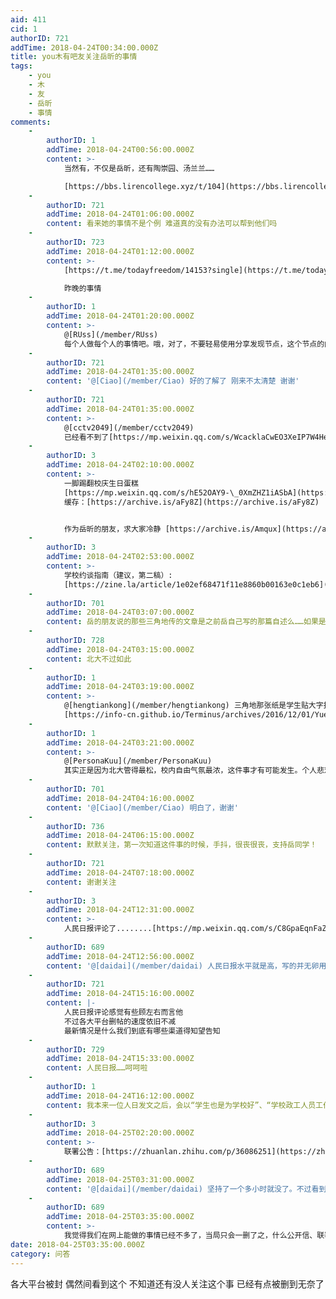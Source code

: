 ```yaml
---
aid: 411
cid: 1
authorID: 721
addTime: 2018-04-24T00:34:00.000Z
title: you木有吧友关注岳昕的事情
tags:
    - you
    - 木
    - 友
    - 岳昕
    - 事情
comments:
    -
        authorID: 1
        addTime: 2018-04-24T00:56:00.000Z
        content: >-
            当然有，不仅是岳昕，还有陶崇园、汤兰兰……  

            [https://bbs.lirencollege.xyz/t/104](https://bbs.lirencollege.xyz/t/104)
    -
        authorID: 721
        addTime: 2018-04-24T01:06:00.000Z
        content: 看来她的事情不是个例 难道真的没有办法可以帮到他们吗
    -
        authorID: 723
        addTime: 2018-04-24T01:12:00.000Z
        content: >-
            [https://t.me/todayfreedom/14153?single](https://t.me/todayfreedom/14153?single)  

            昨晚的事情
    -
        authorID: 1
        addTime: 2018-04-24T01:20:00.000Z
        content: >-
            @[RUss](/member/RUss)
            每个人做每个人的事情吧。哦，对了，不要轻易使用分享发现节点，这个节点的内容会自动发送一条推特。
    -
        authorID: 721
        addTime: 2018-04-24T01:35:00.000Z
        content: '@[Ciao](/member/Ciao) 好的了解了 刚来不太清楚 谢谢'
    -
        authorID: 721
        addTime: 2018-04-24T01:35:00.000Z
        content: >-
            @[cctv2049](/member/cctv2049)
            已经看不到了[https://mp.weixin.qq.com/s/WcacklaCwEO3XeIP7W4HeA](https://mp.weixin.qq.com/s/WcacklaCwEO3XeIP7W4HeA)
    -
        authorID: 3
        addTime: 2018-04-24T02:10:00.000Z
        content: >-
            一脚踢翻校庆生日蛋糕
            [https://mp.weixin.qq.com/s/hE52OAY9-\_0XmZHZ1iASbA](https://mp.weixin.qq.com/s/hE52OAY9-_0XmZHZ1iASbA)
            缓存：[https://archive.is/aFy8Z](https://archive.is/aFy8Z)


            作为岳昕的朋友，求大家冷静 [https://archive.is/Amqux](https://archive.is/Amqux)
    -
        authorID: 3
        addTime: 2018-04-24T02:53:00.000Z
        content: >-
            学校约谈指南（建议，第二稿）:
            [https://zine.la/article/1e02ef68471f11e8860b00163e0c1eb6](https://zine.la/article/1e02ef68471f11e8860b00163e0c1eb6)
    -
        authorID: 701
        addTime: 2018-04-24T03:07:00.000Z
        content: 岳的朋友说的那些三角地传的文章是之前岳自己写的那篇自述么……如果是请告知一下，我让朋友们也别在日本这边的华人圈传了
    -
        authorID: 728
        addTime: 2018-04-24T03:15:00.000Z
        content: 北大不过如此
    -
        authorID: 1
        addTime: 2018-04-24T03:19:00.000Z
        content: >-
            @[hengtiankong](/member/hengtiankong) 三角地那张纸是学生贴大字报声援的，岳自述的那篇文章是
            [https://info-cn.github.io/Terminus/archives/2016/12/01/YueXin-zishu-2016.html](https://info-cn.github.io/Terminus/archives/2016/12/01/YueXin-zishu-2016.html)
    -
        authorID: 1
        addTime: 2018-04-24T03:21:00.000Z
        content: >-
            @[PersonaKuu](/member/PersonaKuu)
            其实正是因为北大管得最松，校内自由气氛最浓，这件事才有可能发生。个人悲观看法：岳昕事件将会是绝唱。
    -
        authorID: 701
        addTime: 2018-04-24T04:16:00.000Z
        content: '@[Ciao](/member/Ciao) 明白了，谢谢'
    -
        authorID: 736
        addTime: 2018-04-24T06:15:00.000Z
        content: 默默关注，第一次知道这件事的时候，手抖，很丧很丧，支持岳同学！
    -
        authorID: 721
        addTime: 2018-04-24T07:18:00.000Z
        content: 谢谢关注
    -
        authorID: 3
        addTime: 2018-04-24T12:31:00.000Z
        content: >-
            人民日报评论了........[https://mp.weixin.qq.com/s/C8GpaEqnFaZYOjR95rM4xA](https://mp.weixin.qq.com/s/C8GpaEqnFaZYOjR95rM4xA)
    -
        authorID: 689
        addTime: 2018-04-24T12:56:00.000Z
        content: '@[daidai](/member/daidai) 人民日报水平就是高，写的并无卵用但又让人找不到喷点。'
    -
        authorID: 721
        addTime: 2018-04-24T15:16:00.000Z
        content: |-
            人民日报评论感觉有些顾左右而言他  
            不过各大平台删帖的速度依旧不减  
            最新情况是什么我们到底有哪些渠道得知望告知
    -
        authorID: 729
        addTime: 2018-04-24T15:33:00.000Z
        content: 人民日报……呵呵啦
    -
        authorID: 1
        addTime: 2018-04-24T16:12:00.000Z
        content: 我本来一位人日发文之后，会以“学生也是为学校好”、“学校政工人员工作方式不对”而收场，但现在删贴势头不减，是要强压了。
    -
        authorID: 3
        addTime: 2018-04-25T02:20:00.000Z
        content: >-
            联署公告：[https://zhuanlan.zhihu.com/p/36086251](https://zhuanlan.zhihu.com/p/36086251)
    -
        authorID: 689
        addTime: 2018-04-25T03:31:00.000Z
        content: '@[daidai](/member/daidai) 坚持了一个多小时就没了。不过看到发起者用匿名邮箱还是有进步'
    -
        authorID: 689
        addTime: 2018-04-25T03:35:00.000Z
        content: >-
            我觉得我们在网上能做的事情已经不多了，当局只会一删了之，什么公开信、联署，他们如果假装看不到，学生们也没什么办法。总的来说就是“黔驴技穷”。
date: 2018-04-25T03:35:00.000Z
category: 问答
---
```


各大平台被封 偶然间看到这个 不知道还有没人关注这个事 已经有点被删到无奈了
